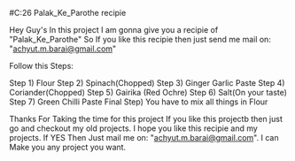 #C:26 Palak_Ke_Parothe recipie

Hey Guy's In this project I am gonna give you a recipie of "Palak_Ke_Parothe" So If you like this recipie then just send me mail on: "achyut.m.barai@gmail.com"

Follow this Steps:

Step 1) Flour 
Step 2) Spinach(Chopped)
Step 3) Ginger Garlic Paste
Step 4) Coriander(Chopped)
Step 5) Gairika (Red Ochre)
Step 6) Salt(On your taste)
Step 7) Green Chilli Paste
Final Step) You have to mix all things in Flour

Thanks For Taking the time for this project
If you like this projectb then just go and checkout my old projects.
I hope you like this recipie and my projects.
If YES Then Just mail me on: "achyut.m.barai@gmail.com".
I can Make you any project you want.
